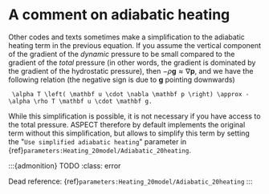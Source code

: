 # A comment on adiabatic heating

Other codes and texts sometimes make a simplification to the adiabatic heating term in the previous equation.
If you assume the vertical component of the gradient of the *dynamic* pressure to be small compared to the gradient of the *total* pressure (in other words, the gradient is dominated by the gradient of the hydrostatic pressure), then $-\rho \mathbf g \approx \nabla \mathbf{p}$, and we have the following relation (the negative sign is due to $\mathbf g$ pointing downwards)
```{math}
 \alpha T \left( \mathbf u \cdot \nabla \mathbf p \right) \approx -\alpha \rho T \mathbf u \cdot \mathbf g.
```
While this simplification is possible, it is not necessary if you have access to the total pressure.
ASPECT therefore by default implements the original term without this simplification, but allows to simplify this term by setting the "`Use simplified adiabatic heating`" parameter in {ref}`parameters:Heating_20model/Adiabatic_20heating`.

:::{admonition} TODO
:class: error

Dead reference: {ref}`parameters:Heating_20model/Adiabatic_20heating`
:::
